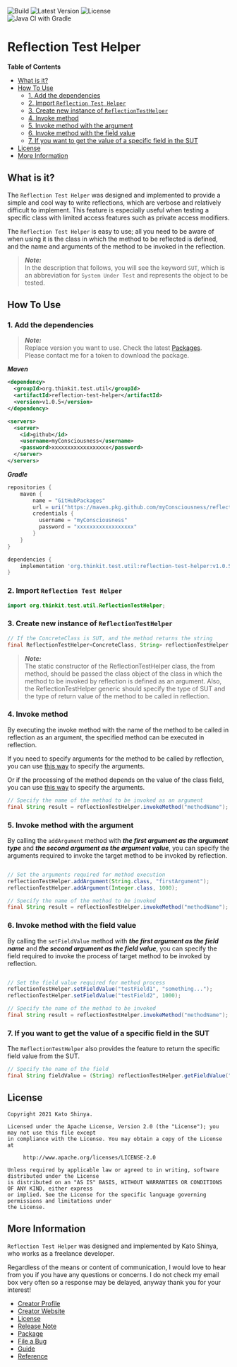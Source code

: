 ![Build](https://img.shields.io/badge/Build-Automated-2980b9.svg?style=for-the-badge)
![Latest Version](https://img.shields.io/badge/Latest_Version-v1.0.5-27ae60.svg?style=for-the-badge)
![License](https://img.shields.io/badge/License-Apache_2.0-e74c3c.svg?style=for-the-badge)</br>
![Java CI with Gradle](https://github.com/myConsciousness/reflection-test-helper/workflows/Java%20CI%20with%20Gradle/badge.svg)

# Reflection Test Helper

<!-- START doctoc generated TOC please keep comment here to allow auto update -->
<!-- DON'T EDIT THIS SECTION, INSTEAD RE-RUN doctoc TO UPDATE -->
**Table of Contents**

- [What is it?](#what-is-it)
- [How To Use](#how-to-use)
  - [1. Add the dependencies](#1-add-the-dependencies)
  - [2. Import `Reflection Test Helper`](#2-import-reflection-test-helper)
  - [3. Create new instance of `ReflectionTestHelper`](#3-create-new-instance-of-reflectiontesthelper)
  - [4. Invoke method](#4-invoke-method)
  - [5. Invoke method with the argument](#5-invoke-method-with-the-argument)
  - [6. Invoke method with the field value](#6-invoke-method-with-the-field-value)
  - [7. If you want to get the value of a specific field in the SUT](#7-if-you-want-to-get-the-value-of-a-specific-field-in-the-sut)
- [License](#license)
- [More Information](#more-information)

<!-- END doctoc generated TOC please keep comment here to allow auto update -->

## What is it?

The `Reflection Test Helper` was designed and implemented to provide a simple and cool way to write reflections, which are verbose and relatively difficult to implement. This feature is especially useful when testing a specific class with limited access features such as private access modifiers.

The `Reflection Test Helper` is easy to use; all you need to be aware of when using it is the class in which the method to be reflected is defined, and the name and arguments of the method to be invoked in the reflection.

> **_Note:_**</br>
> In the description that follows, you will see the keyword `SUT`, which is an abbreviation for `System Under Test` and represents the object to be tested.

## How To Use

### 1. Add the dependencies

> **_Note:_**</br>
> Replace version you want to use. Check the latest [Packages](https://github.com/myConsciousness/reflection-test-helper/packages).</br>
> Please contact me for a token to download the package.

**_Maven_**

```xml
<dependency>
  <groupId>org.thinkit.test.util</groupId>
  <artifactId>reflection-test-helper</artifactId>
  <version>v1.0.5</version>
</dependency>

<servers>
  <server>
    <id>github</id>
    <username>myConsciousness</username>
    <password>xxxxxxxxxxxxxxxxxx</password>
  </server>
</servers>
```

**_Gradle_**

```gradle
repositories {
    maven {
        name = "GitHubPackages"
        url = uri("https://maven.pkg.github.com/myConsciousness/reflection-test-helper")
        credentials {
          username = "myConsciousness"
          password = "xxxxxxxxxxxxxxxxxx"
        }
    }
}

dependencies {
    implementation 'org.thinkit.test.util:reflection-test-helper:v1.0.5'
}
```

### 2. Import `Reflection Test Helper`

```java
import org.thinkit.test.util.ReflectionTestHelper;
```

### 3. Create new instance of `ReflectionTestHelper`

```java
// If the ConcreteClass is SUT, and the method returns the string
final ReflectionTestHelper<ConcreteClass, String> reflectionTestHelper = ReflectionTestHelper.from(ConcreteClass.class);
```

> **_Note:_**</br>
> The static constructor of the ReflectionTestHelper class, the from method, should be passed the class object of the class in which the method to be invoked by reflection is defined as an argument.
> Also, the ReflectionTestHelper generic should specify the type of SUT and the type of return value of the method to be called in reflection.

### 4. Invoke method

By executing the invoke method with the name of the method to be called in reflection as an argument, the specified method can be executed in reflection.

If you need to specify arguments for the method to be called by reflection, you can use [this way](#5-invoke-method-with-the-argument) to specify the arguments.

Or if the processing of the method depends on the value of the class field, you can use [this way](#6-invoke-method-with-the-field-value) to specify the arguments.

```java
// Specify the name of the method to be invoked as an argument
final String result = reflectionTestHelper.invokeMethod("methodName");
```

### 5. Invoke method with the argument

By calling the `addArgument` method with **_the first argument as the argument type_** and **_the second argument as the argument value_**, you can specify the arguments required to invoke the target method to be invoked by reflection.

```java

// Set the arguments required for method execution
reflectionTestHelper.addArgument(String.class, "firstArgument");
reflectionTestHelper.addArgument(Integer.class, 1000);

// Specify the name of the method to be invoked
final String result = reflectionTestHelper.invokeMethod("methodName");
```

### 6. Invoke method with the field value

By calling the `setFieldValue` method with **_the first argument as the field name_** and **_the second argument as the field value_**, you can specify the field required to invoke the process of target method to be invoked by reflection.

```java

// Set the field value required for method process
reflectionTestHelper.setFieldValue("testField1", "something...");
reflectionTestHelper.setFieldValue("testField2", 1000);

// Specify the name of the method to be invoked
final String result = reflectionTestHelper.invokeMethod("methodName");
```

### 7. If you want to get the value of a specific field in the SUT

The `ReflectionTestHelper` also provides the feature to return the specific field value from the SUT.

```java
// Specify the name of the field
final String fieldValue = (String) reflectionTestHelper.getFieldValue("fieldName");
```

## License

```license
Copyright 2021 Kato Shinya.

Licensed under the Apache License, Version 2.0 (the "License"); you may not use this file except
in compliance with the License. You may obtain a copy of the License at

     http://www.apache.org/licenses/LICENSE-2.0

Unless required by applicable law or agreed to in writing, software distributed under the License
is distributed on an "AS IS" BASIS, WITHOUT WARRANTIES OR CONDITIONS OF ANY KIND, either express
or implied. See the License for the specific language governing permissions and limitations under
the License.
```

## More Information

`Reflection Test Helper` was designed and implemented by Kato Shinya, who works as a freelance developer.

Regardless of the means or content of communication, I would love to hear from you if you have any questions or concerns. I do not check my email box very often so a response may be delayed, anyway thank you for your interest!

- [Creator Profile](https://github.com/myConsciousness)
- [Creator Website](https://myconsciousness.github.io/)
- [License](https://github.com/myConsciousness/reflection-test-helper/blob/master/LICENSE)
- [Release Note](https://github.com/myConsciousness/reflection-test-helper/releases)
- [Package](https://github.com/myConsciousness/reflection-test-helper/packages)
- [File a Bug](https://github.com/myConsciousness/reflection-test-helper/issues)
- [Guide](https://myconsciousness.github.io/reflection-test-helper/)
- [Reference](https://myconsciousness.github.io/reflection-test-helper/reference/org/thinkit/test/util/package-summary.html)
